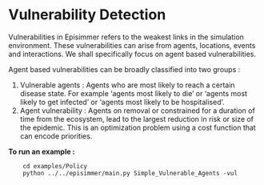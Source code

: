 # Vulnerability Detection
Vulnerabilities in Episimmer refers to the weakest links in the simulation environment. These vulnerabilities can arise from agents, locations, events and interactions. We shall specifically focus on agent based vulnerabilities.

Agent based vulnerabilities can be broadly classified into two groups :
1. Vulnerable agents : Agents who are most likely to reach a certain disease state. For example ‘agents most likely to die’  or ‘agents most likely to get infected’ or ‘agents most likely to be hospitalised’.
2. Agent vulnerability : Agents on removal or constrained for a duration of time from the ecosystem, lead to the largest reduction in risk or size of the epidemic. This is an optimization problem using a cost function that can encode priorities.


**To run an example :**

		cd examples/Policy
		python ../../episimmer/main.py Simple_Vulnerable_Agents -vul
